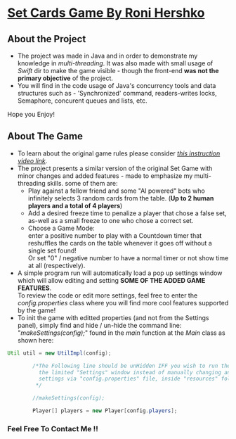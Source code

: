 # **<u>Set Cards Game By Roni Hershko</u>**

## About the Project
* The project was made in Java and in order to demonstrate my knowledge in *multi-threading*. It was also made with small usage of *Swift* dir to make the game visible - though the front-end **was not the primary objective** of the project.
* You will find in the code usage of Java's concurrency tools and data structures such as - 'Synchronized' command, readers-writes locks, Semaphore, concurent queues and lists, etc.

Hope you Enjoy!

## About The Game
* To learn about the original game rules please consider [*this instruction video link*](https://www.youtube.com/watch?v=NzXDfSFQ1c0).  
* The project presents a similar version of the original Set Game with minor changes and added features - made to emphasize my multi-threading skills. some of them are:
    * Play against a fellow friend and some "AI powered" bots who infinitely selects 3 random cards from the table. (**Up to 2 human players and a total of 4 players**)
    * Add a desired freeze time to penalize a player that chose a false set, as-well as a small freeze to one who chose a correct set.
    * Choose a Game Mode:  
     enter a positive number to play with a Countdown timer that reshuffles the cards on the table whenever it goes off without a single set found!  
     Or set "0" / negative number to have a normal timer or not show time at all (respectively).  
* A simple program run will automatically load a pop up settings window which will allow editing and setting **SOME OF THE ADDED GAME FEATURES**.  
To review the code or edit more settings, feel free to enter the *config.properties* class where you will find more cool features supported by the game!
* To init the game with editted properties (and not from the Settings panel), simply find and hide / un-hide the command line:  
"*makeSettings(config);*" found in the *main* function at the *Main* class as shown here:

```java
Util util = new UtilImpl(config);

        /*The Following line should be unHidden IFF you wish to run the game with
          the limited "Settings" window instead of manually changing any desires
          settings via "config.properties" file, inside "resources" folder!!
         */

        //makeSettings(config);

        Player[] players = new Player[config.players];
```
### Feel Free To Contact Me !!




